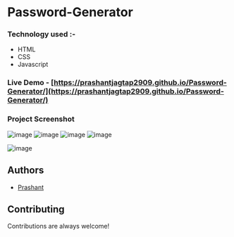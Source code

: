 ﻿# Password-Generator

 ### Technology used :-
   - HTML
   - CSS
   - Javascript


### Live Demo - [https://prashantjagtap2909.github.io/Password-Generator/](https://prashantjagtap2909.github.io/Password-Generator/)
### Project Screenshot

![image](https://github.com/prashantjagtap2909/Password-Generator/assets/93985255/f9ef13b5-138e-48b4-a154-d8d9ded212b2)
![image](https://github.com/prashantjagtap2909/Password-Generator/assets/93985255/842e93fb-bb91-42de-84c9-d18618df4950)
![image](https://github.com/prashantjagtap2909/Password-Generator/assets/93985255/9f3df77b-8424-45b4-b37b-eb139d768a14)
![image](https://github.com/prashantjagtap2909/Password-Generator/assets/93985255/c14dbdc0-8ae2-4352-b7d2-1f8ab847b403)

![image](https://github.com/prashantjagtap2909/Password-Generator/assets/93985255/3b640eed-f8e3-42ee-b2ce-3c9392cf6c8f)

## Authors

- [Prashant](https://www.github.com/prashantjagtap2909)


## Contributing

Contributions are always welcome!
